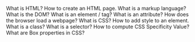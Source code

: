 What is HTML?
How to create an HTML page.
What is a markup language?
What is the DOM?
What is an element / tag?
What is an attribute?
How does the browser load a webpage?
What is CSS?
How to add style to an element.
What is a class?
What is a selector?
How to compute CSS Specificity Value?
What are Box properties in CSS?
